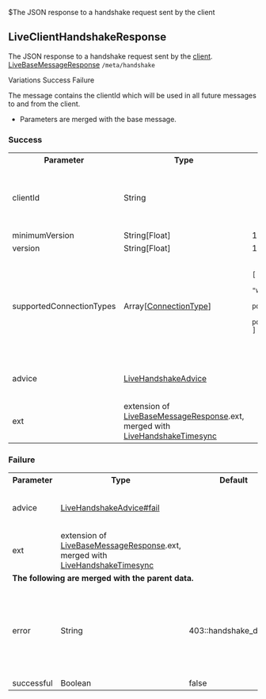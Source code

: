 $The JSON response to a handshake request sent by the client
## LiveClientHandshakeResponse
The JSON response to a handshake request sent by the <a href="#/class/client">client</a>.
<span class="extends"><a href="#/enum/LiveBaseMessageResponse">LiveBaseMessageResponse</a></span>
<span class="channel"><code>/meta/handshake</code></span>

<div class="navigation">
  <div>
    <span>Variations</span>
    <a link="?scrollTo=success" class="nav">Success</a>
    <a link="?scrollTo=fail" class="nav">Failure</a>
  </div>
</div>

The message contains the clientId which will be used in all future messages to and from the client.
- Parameters are merged with the base message.

<a link="?scrollTo=success" class="nam"></a>
### Success
<table>
  <tr>
    <th>Parameter</th>
    <th>Type</th>
    <th>Default</th>
    <th>Description</th>
  </tr>
  <tr>
    <td>clientId</td>
    <td>String</td>
    <td></td>
    <td>The unique client identifier used for future messages.</td>
  </tr>
  <tr>
    <td>minimumVersion</td>
    <td>String[Float]</td>
    <td>1.0</td>
    <td></td>
  </tr>
  <tr>
    <td>version</td>
    <td>String[Float]</td>
    <td>1.0</td>
    <td></td>
  </tr>
  <tr>
    <td>supportedConnectionTypes</td>
    <td>Array[<a href="#/enum/ConnectionType">ConnectionType</a>]</td>
    <td>
      <pre>
        <code>
<!--   -->[
<!--   -->  "websocket",
<!--   -->  "long-polling",
<!--   -->  "callback-polling"
<!--   -->]
        </code>
      </pre>
    </td>
    <td>Connection types that the server supports.</td>
  </tr>
  <tr>
    <td>advice</td>
    <td><a href="#/enum/LiveHandshakeAdvice">LiveHandshakeAdvice</a></td>
    <td></td>
    <td>Advice to the client to do an action.</td>
  </tr>
  <tr>
    <td>ext</td>
    <td>extension of <a href="#/enum/LiveBaseMessageResponse">LiveBaseMessageResponse</a>.ext, merged with <a href="#/enum/LiveHandshakeTimesync">LiveHandshakeTimesync</a></td>
    <td></td>
    <td>Timesync information.</td>
  </tr>
</table>

<a link="?scrollTo=fail" class="nam"></a>
### Failure
<table>
  <tr>
    <th>Parameter</th>
    <th>Type</th>
    <th>Default</th>
    <th>Description</th>
  </tr>
  <tr>
    <td>advice</td>
    <td><a href="#/enum/LiveHandshakeAdvice?scrollTo=fail">LiveHandshakeAdvice#fail</a></td>
    <td></td>
    <td>Advice to the client to do an action.</td>
  </tr>
  <tr>
    <td>ext</td>
    <td>extension of <a href="#/enum/LiveBaseMessageResponse">LiveBaseMessageResponse</a>.ext, merged with <a href="#/enum/LiveHandshakeTimesync">LiveHandshakeTimesync</a></td>
    <td></td>
    <td>Timesync information.</td>
  </tr>
  <tr><td colspan="4"><strong>The following are merged with the parent data.</strong></td></tr>
  <tr>
    <td>error</td>
    <td>String</td>
    <td>403::handshake_denied</td>
    <td>The error. (Usually means that your ip was blocked for spamming too many clients in a short time)</td>
  </tr>
  <tr>
    <td>successful</td>
    <td>Boolean</td>
    <td>false</td>
    <td></td>
  </tr>
</table>
